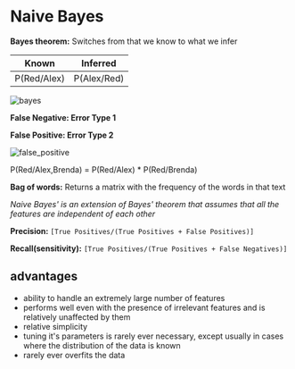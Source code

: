 # Naive Bayes
**Bayes theorem:** Switches from that we know to what we infer

| Known | Inferred |
| ---- | ---- |
| P(Red/Alex) | P(Alex/Red) |

![bayes](https://www.is-there-a-god.info/blog/wp-content/uploads/2016/02/Bayes_Theorem.jpg)

**False Negative: Error Type 1**

**False Positive: Error Type 2**

![false_positive](http://www.personal.ceu.hu/students/08/Olga_Etchevskaia/images/errors.jpg)

P(Red/Alex,Brenda) = P(Red/Alex) * P(Red/Brenda)

**Bag of words:** Returns a matrix with the frequency of the words in that text

_Naive Bayes' is an extension of Bayes' theorem that assumes that all the features are independent of each other_

**Precision:** `[True Positives/(True Positives + False Positives)]`

**Recall(sensitivity):** `[True Positives/(True Positives + False Negatives)]`

## advantages
- ability to handle an extremely large number of features
- performs well even with the presence of irrelevant features and is relatively unaffected by them
- relative simplicity
- tuning it's parameters is rarely ever necessary, except usually in cases where the distribution of the data is known
- rarely ever overfits the data
